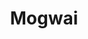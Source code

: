 ---
title: "Mogwai"
summary: "Mogwai are a Scottish post-rock band, formed in 1995 in Glasgow. The band consists of Stuart Braithwaite , Barry Burns , Dominic Aitchison , and Martin Bulloch . Mogwai typically compose lengthy guitar-based instrumental pieces that feature dynamic contrast, melodic bass guitar lines, and heavy use of distortion and effects.
The band were for several years signed to Glasgow label Chemikal Underground, and have been distributed by different labels such as Matador in the US and Play It Again Sam in the UK, but now use their own label Rock Action Records in the UK, and Temporary Residence Ltd. in North America.
Mogwai's tenth album, As the Love Continues, reached No. 1 in the UK Albums Chart on 26 February 2021."
image: "mogwai.jpg"
apple_music_artist_url: "https://music.apple.com/gb/artist/mogwai/2989748"
wikipedia_url: "https://en.wikipedia.org/wiki/Mogwai"
---